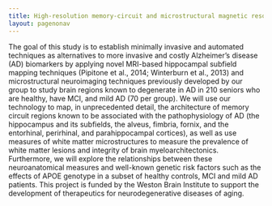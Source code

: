 ```yaml
---
title: High-resolution memory-circuit and microstructural magnetic resonance imaging-based biomarkers for identifying risk for Alzheimer's disease
layout: pagenonav
---
```


The goal of this study is to establish minimally invasive and automated techniques as alternatives to more invasive and costly Alzheimer’s disease (AD) biomarkers by applying novel MRI-based hippocampal subfield mapping techniques (Pipitone et al., 2014; Winterburn et al., 2013) and microstructural neuroimaging techniques previously developed by our group to study brain regions known to degenerate in AD in 210 seniors who are healthy, have MCI, and mild AD (70 per group). We will use our technology to map, in unprecedented detail, the architecture of memory circuit regions known to be associated with the pathophysiology of AD (the hippocampus and its subfields, the alveus, fimbria, fornix, and the entorhinal, perirhinal, and parahippocampal cortices), as well as use measures of white matter microstructures to measure the prevalence of white matter lesions and integrity of brain myeloarchitectonics. Furthermore, we will explore the relationships between these neuroanatomical measures and well-known genetic risk factors such as the effects of APOE genotype in a subset of healthy controls, MCI and mild AD patients. This project is funded by the Weston Brain Institute to support the development of therapeutics for neurodegenerative diseases of aging.

